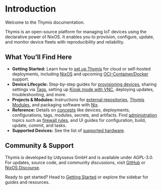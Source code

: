# Introduction

Welcome to the Thymis documentation.

Thymis is an open-source platform for managing IoT devices using the declarative power of NixOS. It enables you to provision, configure, update, and monitor device fleets with reproducibility and reliability.

## What You’ll Find Here

- **Getting Started:** Learn how to [set up Thymis](setting-up-thymis.md) for cloud or self-hosted deployments, including [NixOS](setting-up-thymis/self-hosted/nixOS.md) and upcoming [OCI-Container/Docker](setting-up-thymis/self-hosted/oci-container.md) support.
- **Device Lifecycle:** Step-by-step guides for [provisioning devices](device-lifecycle/getting-started.md), sharing settings via [Tags](device-lifecycle/tags.md), setting up [Kiosk mode with VNC](device-lifecycle/kiosk.md), deploying updates, troubleshooting, and more.
- **Projects & Modules:** Instructions for [external repositories](external-projects/external-repositories.md), [Thymis Modules](external-projects/thymis-modules.md), and packaging software with [Nix](external-projects/packaging-software/setting-up-nix.md).
- **Reference:** Details on [concepts](reference/concepts.md) like devices, deployments, configurations, tags, modules, secrets, and artifacts. Find [administration](reference/administration.md) topics such as [firewall rules](reference/administration/firewall.md), and UI guides for configuration, build, update, commit, and tasks.
- **Supported Devices:** See the list of [supported hardware](reference/supported-devices.md).

## Community & Support

Thymis is developed by Udysseus GmbH and is available under AGPL-3.0. For updates, source code, and community discussions, visit [GitHub](https://github.com/thymis-io) or [NixOS Discourse](https://discourse.nixos.org/t/thymis-web-based-dashboard-and-device-provisioning-for-nixos/).

Ready to get started? Head to [Getting Started](setting-up-thymis.md) or explore the sidebar for guides and resources.
